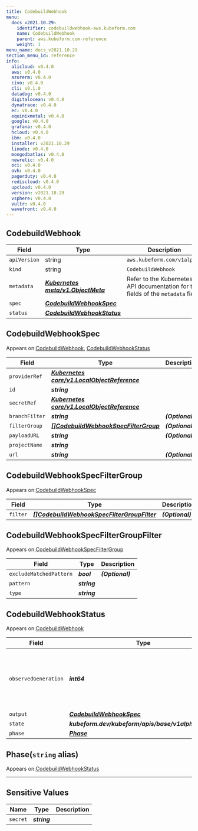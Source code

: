 ```yaml
---
title: CodebuildWebhook
menu:
  docs_v2021.10.29:
    identifier: codebuildwebhook-aws.kubeform.com
    name: CodebuildWebhook
    parent: aws.kubeform.com-reference
    weight: 1
menu_name: docs_v2021.10.29
section_menu_id: reference
info:
  alicloud: v0.4.0
  aws: v0.4.0
  azurerm: v0.4.0
  civo: v0.4.0
  cli: v0.1.0
  datadog: v0.4.0
  digitalocean: v0.4.0
  dynatrace: v0.4.0
  ec: v0.4.0
  equinixmetal: v0.4.0
  google: v0.4.0
  grafana: v0.4.0
  hcloud: v0.4.0
  ibm: v0.4.0
  installer: v2021.10.29
  linode: v0.4.0
  mongodbatlas: v0.4.0
  newrelic: v0.4.0
  oci: v0.4.0
  ovh: v0.4.0
  pagerduty: v0.4.0
  rediscloud: v0.4.0
  upcloud: v0.4.0
  version: v2021.10.29
  vsphere: v0.4.0
  vultr: v0.4.0
  wavefront: v0.4.0
---
```


## CodebuildWebhook
| Field | Type | Description |
| ------ | ----- | ----------- |
| `apiVersion` | string | `aws.kubeform.com/v1alpha1` |
|    `kind` | string | `CodebuildWebhook` |
| `metadata` | ***[Kubernetes meta/v1.ObjectMeta](https://v1-18.docs.kubernetes.io/docs/reference/generated/kubernetes-api/v1.18/#objectmeta-v1-meta)***|Refer to the Kubernetes API documentation for the fields of the `metadata` field.|
| `spec` | ***[CodebuildWebhookSpec](#codebuildwebhookspec)***||
| `status` | ***[CodebuildWebhookStatus](#codebuildwebhookstatus)***||
## CodebuildWebhookSpec

Appears on:[CodebuildWebhook](#codebuildwebhook), [CodebuildWebhookStatus](#codebuildwebhookstatus)

| Field | Type | Description |
| ------ | ----- | ----------- |
| `providerRef` | ***[Kubernetes core/v1.LocalObjectReference](https://v1-18.docs.kubernetes.io/docs/reference/generated/kubernetes-api/v1.18/#localobjectreference-v1-core)***||
| `id` | ***string***||
| `secretRef` | ***[Kubernetes core/v1.LocalObjectReference](https://v1-18.docs.kubernetes.io/docs/reference/generated/kubernetes-api/v1.18/#localobjectreference-v1-core)***||
| `branchFilter` | ***string***| ***(Optional)*** |
| `filterGroup` | ***[[]CodebuildWebhookSpecFilterGroup](#codebuildwebhookspecfiltergroup)***| ***(Optional)*** |
| `payloadURL` | ***string***| ***(Optional)*** |
| `projectName` | ***string***||
| `url` | ***string***| ***(Optional)*** |
## CodebuildWebhookSpecFilterGroup

Appears on:[CodebuildWebhookSpec](#codebuildwebhookspec)

| Field | Type | Description |
| ------ | ----- | ----------- |
| `filter` | ***[[]CodebuildWebhookSpecFilterGroupFilter](#codebuildwebhookspecfiltergroupfilter)***| ***(Optional)*** |
## CodebuildWebhookSpecFilterGroupFilter

Appears on:[CodebuildWebhookSpecFilterGroup](#codebuildwebhookspecfiltergroup)

| Field | Type | Description |
| ------ | ----- | ----------- |
| `excludeMatchedPattern` | ***bool***| ***(Optional)*** |
| `pattern` | ***string***||
| `type` | ***string***||
## CodebuildWebhookStatus

Appears on:[CodebuildWebhook](#codebuildwebhook)

| Field | Type | Description |
| ------ | ----- | ----------- |
| `observedGeneration` | ***int64***| ***(Optional)*** Resource generation, which is updated on mutation by the API Server.|
| `output` | ***[CodebuildWebhookSpec](#codebuildwebhookspec)***| ***(Optional)*** |
| `state` | ***kubeform.dev/kubeform/apis/base/v1alpha1.State***| ***(Optional)*** |
| `phase` | ***[Phase](#phase)***| ***(Optional)*** |
## Phase(`string` alias)

Appears on:[CodebuildWebhookStatus](#codebuildwebhookstatus)

---
## Sensitive Values
| Name | Type | Description |
|------|------|-------------|
| `secret` | ***string*** ||
